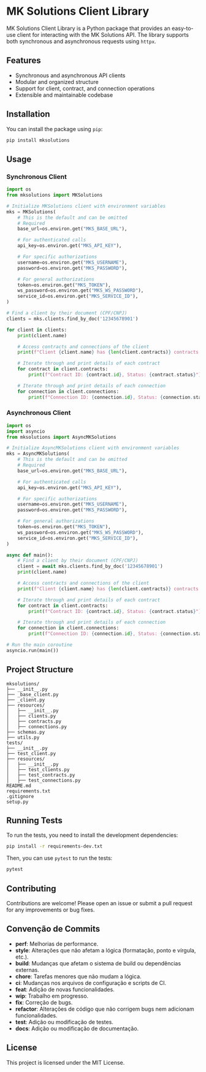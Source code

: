 
# MK Solutions Client Library

MK Solutions Client Library is a Python package that provides an easy-to-use client for interacting with the MK Solutions API. The library supports both synchronous and asynchronous requests using `httpx`.

## Features

- Synchronous and asynchronous API clients
- Modular and organized structure
- Support for client, contract, and connection operations
- Extensible and maintainable codebase

## Installation

You can install the package using `pip`:

```bash
pip install mksolutions
```

## Usage

### Synchronous Client

```python
import os
from mksolutions import MKSolutions

# Initialize MKSolutions client with environment variables
mks = MKSolutions(
    # This is the default and can be omitted
    # Required
    base_url=os.environ.get("MKS_BASE_URL"), 

    # For authenticated calls
    api_key=os.environ.get("MKS_API_KEY"), 

    # For specific authorizations
    username=os.environ.get("MKS_USERNAME"),
    password=os.environ.get("MKS_PASSWORD"),

    # For general authorizations
    token=os.environ.get("MKS_TOKEN"),
    ws_password=os.environ.get("MKS_WS_PASSWORD"),
    service_id=os.environ.get("MKS_SERVICE_ID"),
)

# Find a client by their document (CPF/CNPJ)
clients = mks.clients.find_by_doc('12345678901')

for client in clients:
    print(client.name)

    # Access contracts and connections of the client
    print(f"Client {client.name} has {len(client.contracts)} contracts and {len(client.connections)} connections.")

    # Iterate through and print details of each contract
    for contract in client.contracts:
        print(f"Contract ID: {contract.id}, Status: {contract.status}")

    # Iterate through and print details of each connection
    for connection in client.connections:
        print(f"Connection ID: {connection.id}, Status: {connection.status}")

```

### Asynchronous Client

```python
import os
import asyncio
from mksolutions import AsyncMKSolutions

# Initialize AsyncMKSolutions client with environment variables
mks = AsyncMKSolutions(
    # This is the default and can be omitted
    # Required
    base_url=os.environ.get("MKS_BASE_URL"), 

    # For authenticated calls
    api_key=os.environ.get("MKS_API_KEY"), 

    # For specific authorizations
    username=os.environ.get("MKS_USERNAME"),
    password=os.environ.get("MKS_PASSWORD"),

    # For general authorizations
    token=os.environ.get("MKS_TOKEN"),
    ws_password=os.environ.get("MKS_WS_PASSWORD"),
    service_id=os.environ.get("MKS_SERVICE_ID"),
)

async def main():
    # Find a client by their document (CPF/CNPJ)
    client = await mks.clients.find_by_doc('12345678901')
    print(client.name)

    # Access contracts and connections of the client
    print(f"Client {client.name} has {len(client.contracts)} contracts and {len(client.connections)} connections.")

    # Iterate through and print details of each contract
    for contract in client.contracts:
        print(f"Contract ID: {contract.id}, Status: {contract.status}")

    # Iterate through and print details of each connection
    for connection in client.connections:
        print(f"Connection ID: {connection.id}, Status: {connection.status}")

# Run the main coroutine
asyncio.run(main())

```

## Project Structure

```
mksolutions/
├── __init__.py
├── _base_client.py
├── _client.py
├── resources/
│   ├── __init__.py
│   ├── clients.py
│   ├── contracts.py
│   ├── connections.py
├── schemas.py
├── utils.py
tests/
├── __init__.py
├── test_client.py
├── resources/
│   ├── __init__.py
│   ├── test_clients.py
│   ├── test_contracts.py
│   ├── test_connections.py
README.md
requirements.txt
.gitignore
setup.py
```

## Running Tests

To run the tests, you need to install the development dependencies:

```bash
pip install -r requirements-dev.txt
```

Then, you can use `pytest` to run the tests:

```bash
pytest
```

## Contributing

Contributions are welcome! Please open an issue or submit a pull request for any improvements or bug fixes.

## Convenção de Commits

- **perf**: Melhorias de performance.
- **style**: Alterações que não afetam a lógica (formatação, ponto e vírgula, etc.).
- **build**: Mudanças que afetam o sistema de build ou dependências externas.
- **chore**: Tarefas menores que não mudam a lógica.
- **ci**: Mudanças nos arquivos de configuração e scripts de CI.
- **feat**: Adição de novas funcionalidades.
- **wip**: Trabalho em progresso.
- **fix**: Correção de bugs.
- **refactor**: Alterações de código que não corrigem bugs nem adicionam funcionalidades.
- **test**: Adição ou modificação de testes.
- **docs**: Adição ou modificação de documentação.

## License

This project is licensed under the MIT License.
